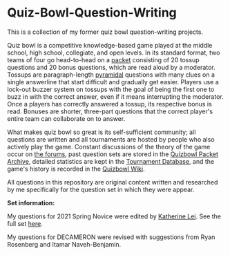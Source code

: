 # Quiz-Bowl-Question-Writing
This is a collection of my former quiz bowl question-writing projects.

Quiz bowl is a competitive knowledge-based game played at the middle school, high school, collegiate, and open levels. In its standard format, two teams of four go head-to-head on a [packet](https://www.qbwiki.com/wiki/Quizbowl_lingo#packet) consisting of 20 tossup questions and 20 bonus questions, which are read aloud by a moderator. Tossups are paragraph-length [pyramidal](https://www.qbwiki.com/wiki/Pyramidality) questions with many clues on a single answerline that start difficult and gradually get easier. Players use a lock-out buzzer system on tossups with the goal of being the first one to buzz in with the correct answer, even if it means interrupting the moderator. Once a players has correctly answered a tossup, its respective bonus is read. Bonuses are shorter, three-part questions that the correct player's entire team can collaborate on to answer.

What makes quiz bowl so great is its self-sufficient community; all questions are written and all tournaments are hosted by people who also actively play the game. Constant discussions of the theory of the game occur on [the forums](https://hsquizbowl.org/forums/), past question sets are stored in the [Quizbowl Packet Archive](https://collegiate.quizbowlpackets.com/), detailed statistics are kept in the [Tournament Database](https://hsquizbowl.org/db/tournaments/), and the game's history is recorded in the [Quizbowl Wiki](https://www.qbwiki.com/wiki/Main_Page).

All questions in this repository are original content written and researched by me specifically for the question set in which they were appear.

**Set information:**

My questions for 2021 Spring Novice were edited by [Katherine Lei](https://www.qbwiki.com/wiki/Katherine_Lei). See the full set [here](https://collegiate.quizbowlpackets.com/2593/).

My questions for DECAMERON were revised with suggestions from Ryan Rosenberg and Itamar Naveh-Benjamin.
